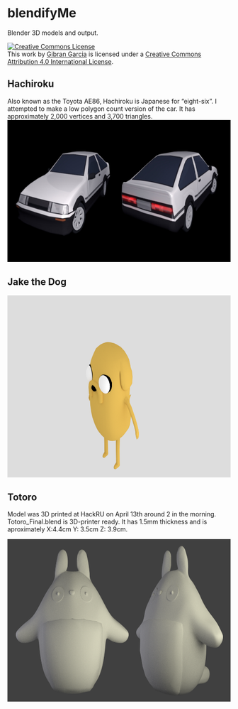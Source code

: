 blendifyMe
==========

Blender 3D models and output.

<a rel="license" href="http://creativecommons.org/licenses/by/4.0/"><img alt="Creative Commons License" style="border-width:0" src="https://i.creativecommons.org/l/by/4.0/80x15.png" /></a><br />This work by <a xmlns:cc="http://creativecommons.org/ns#" href="owlsketch.com" property="cc:attributionName" rel="cc:attributionURL">Gibran Garcia</a> is licensed under a <a rel="license" href="http://creativecommons.org/licenses/by/4.0/">Creative Commons Attribution
4.0 International License</a>.

<h2> Hachiroku </h2>
Also known as the Toyota AE86, Hachiroku is Japanese for “eight-six”. I attempted to make a low polygon count version of the car. It has approximately 2,000 vertices and 3,700 triangles.

<img width="730px" height="320px" src="./img/hachiroku_rendered.jpg"/>

<h2> Jake the Dog </h2>

<img width="730px" height="410px" src="./img/jake_rendered.png"/>

<h2> Totoro </h2>
<p>Model was 3D printed at HackRU on April 13th around 2 in the morning. Totoro_Final.blend is 3D-printer ready. It has 1.5mm thickness and is aproximately X:4.4cm Y: 3.5cm Z: 3.9cm. </p>

<img width="728px" height="366px" src="./img/totoro_rendered.png"/>
